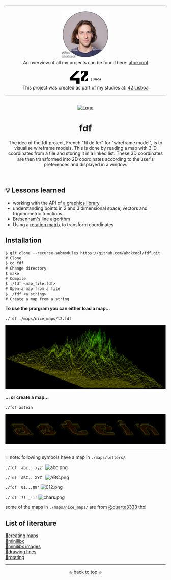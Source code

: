 <!-- ahokcool HEADER START-->
---
<a id="top"></a>
<div align="center">
  <a href="https://github.com/ahokcool/ahokcool/blob/main/README.md">
    <img src="images/alexgit.png" alt="Logo" width="150">
  </a><br>
  An overview of all my projects can be found here: <a href="https://github.com/ahokcool/ahokcool/blob/main/README.md" target="_blank">ahokcool</a><br><br>
  <a href="https://www.42lisboa.com">
    <img src="images/logo42.svg" alt="Logo" width="100">
  </a><br>
  This project was created as part of my studies at: <a href="https://www.42lisboa.com" target="_blank">42 Lisboa</a><br>
</div>

---
<!-- ahokcool HEADER END-->
<!-- PROJECT HEADER START -->
<br />
<div align="center">
  <a href="./">
    <img src="images/logo.gif" alt="Logo" width="600">
  </a>
  <h1 align="center">fdf</h1>
<p align="center">
    The idea of the fdf project, French "fil de fer" for "wireframe model", is to visualise wireframe models. This is done by reading a map with 3-D coordinates from a file and storing it in a linked list. These 3D coordinates are then transformed into 2D coordinates according to the user's preferences and displayed in a window.
</p>
</div>
<br>
<!-- PROJECT HEADER END -->

## :bulb: Lessons learned
- working with the API of [a graphics library](https://github.com/42Paris/minilibx-linux)
- understanding points in 2 and 3 dimensional space, vectors and trigonometric functions
- [Bresenham's line algorithm](https://en.wikipedia.org/wiki/Bresenham%27s_line_algorithm)
- Using a [rotation matrix](https://en.wikipedia.org/wiki/Rotation_matrix) to transform coordinates

## Installation
```
$ git clone --recurse-submodules https://github.com/ahokcool/fdf.git    # Clone
$ cd fdf                                                                # Change directory
$ make                                                                  # Compile
$ ./fdf <map_file.fdf>                                                  # Open a map from a file
$ ./fdf <a string>                                                      # Create a map from a string
```

**To use the prorgram you can either load a map...**
```
./fdf ./maps/nice_maps/t2.fdf
```
![t2.png](./images/t2.png)
<br />

**... or create a map...**
```
./fdf astein
```
![astein.png](./images/astein.png)

---

:bulb: note: following symbols have a map in ```./maps/letters/```:

```./fdf 'abc...xyz'```
![abc.png](./images/abc.png)

```./fdf 'ABC...XYZ'```
![ABC.png](./images/ABC.png)

```./fdf '01...89'```
![012.png](./images/012.png)

```./fdf '?! _-.'```
![chars.png](./images/chars.png)

some of the maps in ```./maps/nice_maps/``` are from [@duarte3333](https://github.com/duarte3333/FdF_Wireframe_model/tree/main/Maps) thx!
<br />
## List of literature
[:link:creating maps](https://patorjk.com/software/taag/#p=display&h=0&f=Doh&t=astein)<br />
[:link:minilibx](https://harm-smits.github.io/42docs/libs/minilibx/getting_started.html)<br />
[:link:minilibx images](https://aurelienbrabant.fr/blog/pixel-drawing-with-the-minilibx)<br />
[:link:drawing lines](https://en.wikipedia.org/wiki/Bresenham%27s_line_algorithm)<br />
[:link:rotating](https://en.wikipedia.org/wiki/Rotation_matrix)<br />

<!-- ahokcool FOOTER-->
---
<p align="center">
  <a href="#top">🔝 back to top 🔝</a>
</p>
